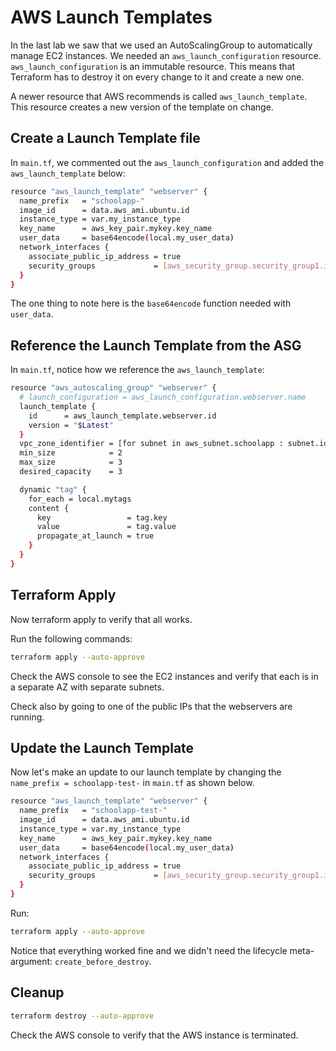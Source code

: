 # AWS Launch Templates

In the last lab we saw that we used an AutoScalingGroup to automatically manage EC2 instances. We needed an `aws_launch_configuration` resource. `aws_launch_configuration` is an immutable resource. This means that Terraform has to destroy it on every change to it and create a new one.

A newer resource that AWS recommends is called `aws_launch_template`. This resource creates a new version of the template on change.

## Create a Launch Template file

In `main.tf`, we commented out the `aws_launch_configuration` and added the `aws_launch_template` below:

```bash
resource "aws_launch_template" "webserver" {
  name_prefix   = "schoolapp-"
  image_id      = data.aws_ami.ubuntu.id
  instance_type = var.my_instance_type
  key_name      = aws_key_pair.mykey.key_name
  user_data     = base64encode(local.my_user_data)
  network_interfaces {
    associate_public_ip_address = true
    security_groups             = [aws_security_group.security_group1.id]
  }
}
```

The one thing to note here is the `base64encode` function needed with `user_data`.

## Reference the Launch Template from the ASG

In `main.tf`, notice how we reference the `aws_launch_template`:

```bash
resource "aws_autoscaling_group" "webserver" {
  # launch_configuration = aws_launch_configuration.webserver.name
  launch_template {
    id      = aws_launch_template.webserver.id
    version = "$Latest"
  }
  vpc_zone_identifier = [for subnet in aws_subnet.schoolapp : subnet.id]
  min_size            = 2
  max_size            = 3
  desired_capacity    = 3

  dynamic "tag" {
    for_each = local.mytags
    content {
      key                 = tag.key
      value               = tag.value
      propagate_at_launch = true
    }
  }
}
```

## Terraform Apply

Now terraform apply to verify that all works.

Run the following commands:
```bash
terraform apply --auto-approve
```

Check the AWS console to see the EC2 instances and verify that each is in a separate AZ with separate subnets.

Check also by going to one of the public IPs that the webservers are running.

## Update the Launch Template

Now let's make an update to our launch template by changing the `name_prefix = schoolapp-test-` in `main.tf` as shown below.

```bash
resource "aws_launch_template" "webserver" {
  name_prefix   = "schoolapp-test-"
  image_id      = data.aws_ami.ubuntu.id
  instance_type = var.my_instance_type
  key_name      = aws_key_pair.mykey.key_name
  user_data     = base64encode(local.my_user_data)
  network_interfaces {
    associate_public_ip_address = true
    security_groups             = [aws_security_group.security_group1.id]
  }
}
```

Run:

```bash
terraform apply --auto-approve
```

Notice that everything worked fine and we didn't need the lifecycle meta-argument: `create_before_destroy`.

## Cleanup

```bash
terraform destroy --auto-approve
```

Check the AWS console to verify that the AWS instance is terminated.